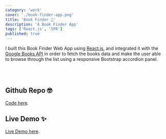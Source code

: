 ```yaml
---
category: 'work'
cover: './book-finder-app.png'
title: 'Book Finder 📗'
description: 'A Book Finder App'
tags: ['React.js', 'SPA']
published: true
---
```


I built this Book Finder Web App using [React.js](https://reactjs.org/), and integrated it with the [Google Books API](https://developers.google.com/books/) in order to fetch the books data and make the user able to browse through the list using a responsive Bootstrap accordion panel.

<br></br>

## Github Repo 🤓

[Code here](https://github.com/vale-c/ReactJS_BookFinder).

## Live Demo ✨

[Live Demo here](https://findabook.netlify.com/).
